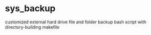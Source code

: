 # sys_backup
customized external hard drive file and folder backup bash script with directory-building makefile
